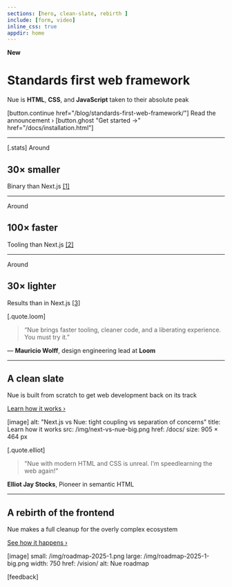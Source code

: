 ```yaml
---
sections: [hero, clean-slate, rebirth ]
include: [form, video]
inline_css: true
appdir: home
---
```


**New**
# Standards first web framework
Nue is **HTML**, **CSS**, and **JavaScript** taken to their absolute peak

[button.continue href="/blog/standards-first-web-framework/"]
  Read the announcement ›
[button.ghost "Get started →" href="/docs/installation.html"]

---
[.stats]
  Around
  ## 30× smaller
  Binary than Next.js [[1]](/docs/compare.html#install)

  ---
  Around
  ## 100× faster
  Tooling than Next.js [[2]](/docs/compare.html#build)

  ---
  Around
  ## 30× lighter
  Results than in Next.js [[3]](/docs/compare.html#output)


[.quote.loom]
  > “Nue brings faster tooling, cleaner code, and a liberating experience. You must try it.”

  — **Mauricio Wolff**, design engineering lead at **Loom**


----
## A clean slate
Nue is built from scratch to get web development back on its track

[Learn how it works ›](/docs/)

[image]
  alt: "Next.js vs Nue: tight coupling vs separation of concerns"
  title: Learn how it works
  src: /img/next-vs-nue-big.png
  href: /docs/
  size: 905 × 464 px


[.quote.elliot]
  > "Nue with modern HTML and CSS is unreal. I’m speedlearning the web again!"

  **Elliot Jay Stocks**, Pioneer in semantic HTML


----
## A rebirth of the frontend
Nue makes a full cleanup for the overly complex ecosystem

[See how it happens ›](/vision/)

[image]
  small: /img/roadmap-2025-1.png
  large: /img/roadmap-2025-1-big.png
  width: 750
  href: /vision/
  alt: Nue roadmap

[feedback]


